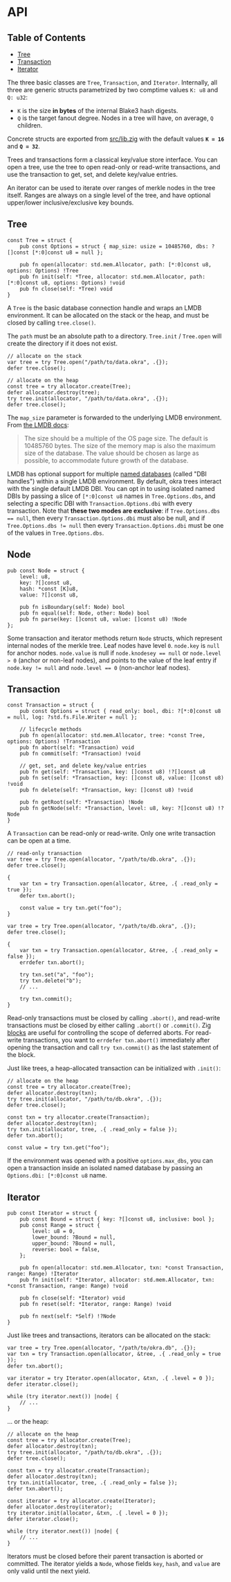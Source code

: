 # API

## Table of Contents

- [Tree](#tree)
- [Transaction](#transaction)
- [Iterator](#iterator)


The three basic classes are `Tree`, `Transaction`, and `Iterator`. Internally, all three are generic structs parametrized by two comptime values `K: u8` and `Q: u32`:

- `K` is the size **in bytes** of the internal Blake3 hash digests.
- `Q` is the target fanout degree. Nodes in a tree will have, on average, `Q` children.

Concrete structs are exported from [src/lib.zig](src/lib.zig) with the default values **`K = 16`** and **`Q = 32`**.

Trees and transactions form a classical key/value store interface. You can open a tree, use the tree to open read-only or read-write transactions, and use the transaction to get, set, and delete key/value entries.

An iterator can be used to iterate over ranges of merkle nodes in the tree itself. Ranges are always on a single level of the tree, and have optional upper/lower inclusive/exclusive key bounds.

## Tree

```zig
const Tree = struct {
    pub const Options = struct { map_size: usize = 10485760, dbs: ?[]const [*:0]const u8 = null };

    pub fn open(allocator: std.mem.Allocator, path: [*:0]const u8, options: Options) !Tree
    pub fn init(self: *Tree, allocator: std.mem.Allocator, path: [*:0]const u8, options: Options) !void
    pub fn close(self: *Tree) void
}
```

A `Tree` is the basic database connection handle and wraps an LMDB environment. It can be allocated on the stack or the heap, and must be closed by calling `tree.close()`.

The `path` must be an absolute path to a directory. `Tree.init` / `Tree.open` will create the directory if it does not exist.

```zig
// allocate on the stack
var tree = try Tree.open("/path/to/data.okra", .{});
defer tree.close();
```

```zig
// allocate on the heap
const tree = try allocator.create(Tree);
defer allocator.destroy(tree);
try tree.init(allocator, "/path/to/data.okra", .{});
defer tree.close();
```

The `map_size` parameter is forwarded to the underlying LMDB environment. From [the LMDB docs](http://www.lmdb.tech/doc/group__mdb.html#gaa2506ec8dab3d969b0e609cd82e619e5):

> The size should be a multiple of the OS page size. The default is 10485760 bytes. The size of the memory map is also the maximum size of the database. The value should be chosen as large as possible, to accommodate future growth of the database.

LMDB has optional support for multiple [named databases](http://www.lmdb.tech/doc/group__mdb.html#gac08cad5b096925642ca359a6d6f0562a) (called "DBI handles") within a single LMDB environment. By default, okra trees interact with the single default LMDB DBI. You can opt in to using isolated named DBIs by passing a slice of `[*:0]const u8` names in `Tree.Options.dbs`, and selecting a specific DBI with `Transaction.Options.dbi` with every transaction. Note that **these two modes are exclusive**: if `Tree.Options.dbs == null`, then every `Transaction.Options.dbi` must also be null, and if `Tree.Options.dbs != null` then every `Transaction.Options.dbi` must be one of the values in `Tree.Options.dbs`.

## Node

```zig
pub const Node = struct {
    level: u8,
    key: ?[]const u8,
    hash: *const [K]u8,
    value: ?[]const u8,

    pub fn isBoundary(self: Node) bool
    pub fn equal(self: Node, other: Node) bool
    pub fn parse(key: []const u8, value: []const u8) !Node
};
```

Some transaction and iterator methods return `Node` structs, which represent internal nodes of the merkle tree. Leaf nodes have level `0`. `node.key` is `null` for anchor nodes. `node.value` is null if `node.knodesey == null` or `node.level > 0` (anchor or non-leaf nodes), and points to the value of the leaf entry if `node.key != null` and `node.level == 0` (non-anchor leaf nodes).

## Transaction

```zig
const Transaction = struct {
    pub const Options = struct { read_only: bool, dbi: ?[*:0]const u8 = null, log: ?std.fs.File.Writer = null };
    
    // lifecycle methods
    pub fn open(allocator: std.mem.Allocator, tree: *const Tree, options: Options) !Transaction
    pub fn abort(self: *Transaction) void
    pub fn commit(self: *Transaction) !void

    // get, set, and delete key/value entries
    pub fn get(self: *Transaction, key: []const u8) !?[]const u8
    pub fn set(self: *Transaction, key: []const u8, value: []const u8) !void
    pub fn delete(self: *Transaction, key: []const u8) !void

    pub fn getRoot(self: *Transaction) !Node
    pub fn getNode(self: *Transaction, level: u8, key: ?[]const u8) !?Node
}
```

A `Transaction` can be read-only or read-write. Only one write transaction can be open at a time. 

```zig
// read-only transaction
var tree = try Tree.open(allocator, "/path/to/db.okra", .{});
defer tree.close();

{
    var txn = try Transaction.open(allocator, &tree, .{ .read_only = true });
    defer txn.abort();

    const value = try txn.get("foo");
}
```

```zig
var tree = try Tree.open(allocator, "/path/to/db.okra", .{});
defer tree.close();

{
    var txn = try Transaction.open(allocator, &tree, .{ .read_only = false });
    errdefer txn.abort();

    try txn.set("a", "foo");
    try txn.delete("b");
    // ...

    try txn.commit();
}
```

Read-only transactions must be closed by calling `.abort()`, and read-write transactions must be closed by either calling `.abort()` or `.commit()`. Zig [blocks](https://ziglang.org/documentation/master/#Blocks) are useful for controlling the scope of deferred aborts. For read-write transactions, you want to `errdefer txn.abort()` immediately after opening the transaction and call `try txn.commit()` as the last statement of the block.

Just like trees, a heap-allocated transaction can be initialized with `.init()`:

```zig
// allocate on the heap
const tree = try allocator.create(Tree);
defer allocator.destroy(txn);
try tree.init(allocator, "/path/to/db.okra", .{});
defer tree.close();

const txn = try allocator.create(Transaction);
defer allocator.destroy(txn);
try txn.init(allocator, tree, .{ .read_only = false });
defer txn.abort();

const value = try txn.get("foo");
```

If the environment was opened with a positive `options.max_dbs`, you can open a transaction inside an isolated named database by passing an `Options.dbi: [*:0]const u8` name.

## Iterator

```zig
pub const Iterator = struct {
    pub const Bound = struct { key: ?[]const u8, inclusive: bool };
    pub const Range = struct {
        level: u8 = 0,
        lower_bound: ?Bound = null,
        upper_bound: ?Bound = null,
        reverse: bool = false,
    };

    pub fn open(allocator: std.mem.Allocator, txn: *const Transaction, range: Range) !Iterator
    pub fn init(self: *Iterator, allocator: std.mem.Allocator, txn: *const Transaction, range: Range) !void

    pub fn close(self: *Iterator) void
    pub fn reset(self: *Iterator, range: Range) !void

    pub fn next(self: *Self) !?Node
}
```

Just like trees and transactions, iterators can be allocated on the stack:

```zig
var tree = try Tree.open(allocator, "/path/to/okra.db", .{});
var txn = try Transaction.open(allocator, &tree, .{ .read_only = true });
defer txn.abort();

var iterator = try Iterator.open(allocator, &txn, .{ .level = 0 });
defer iterator.close();

while (try iterator.next()) |node| {
    // ...
}
```

... or the heap:

```zig
// allocate on the heap
const tree = try allocator.create(Tree);
defer allocator.destroy(txn);
try tree.init(allocator, "/path/to/db.okra", .{});
defer tree.close();

const txn = try allocator.create(Transaction);
defer allocator.destroy(txn);
try txn.init(allocator, tree, .{ .read_only = false });
defer txn.abort();

const iterator = try allocator.create(Iterator);
defer allocator.destroy(iterator);
try iterator.init(allocator, &txn, .{ .level = 0 });
defer iterator.close();

while (try iterator.next()) |node| {
    // ...
}
```

Iterators must be closed before their parent transaction is aborted or committed. The iterator yields a `Node`, whose fields `key`, `hash`, and `value` are only valid until the next yield.